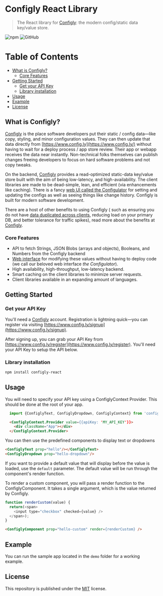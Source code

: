 # Configly React Library
> The React library for [Configly](https://www.config.ly): the modern config/static data key/value store.

![npm](https://img.shields.io/npm/v/configly-react)
![GitHub](https://img.shields.io/github/license/configly/react)

Table of Contents
=================

  * [What is Configly?](#what-is-configly)
     * [Core Features](#core-features)
  * [Getting Started](#getting-started)
     * [Get your API Key](#get-your-api-key)
     * [Library installation](#library-installation)
  * [Usage](#usage)
  * [Example](#example)
  * [License](#license)


## What is Configly?

[Configly](https://www.config.ly) is the place software developers put their static / config data&mdash;like
 copy, styling, and minor configuration values.
They can then update that data directly from [https://www.config.ly](https://www.config.ly/)
without having to wait for a deploy process / app store review. Their app or webapp receives the data near instantly.
Non-technical folks themselves can publish changes freeing developers to focus on hard software problems and not copy tweaks.

On the backend, [Configly](https://www.config.ly) provides a read-optimized static-data key/value store built
with the aim of being low-latency, and high-availability. The client libraries are made to be dead-simple, lean, and efficient 
(via enhancements like caching). There is a fancy [web UI called the Configulator](https://config.ly/config)
for setting and updating the configs as well as seeing things like change history. Configly is built for modern software development.

There are a host of other benefits to using Configly (
such as ensuring you do not have [data duplicated across clients](https://en.wikipedia.org/wiki/Don%27t_repeat_yourself), reducing load on your primary DB, and better tolerance for traffic spikes),
read more about the benefits at [Configly](config.ly).

### Core Features

- API to fetch Strings, JSON Blobs (arrays and objects), Booleans, and Numbers from the Configly backend
- [Web interface](https://www.config.ly/config) for modifying these values without having to deploy code (we call our beloved web interface _the Configulator_).
- High availability, high-throughput, low-latency backend.
- Smart caching on the client libraries to minimize server requests.
- Client libraries available in an expanding amount of languages.

## Getting Started

### Get your API Key

You'll need a [Configly](https://www.config.ly) account. Registration is lightning quick&mdash;you can register via
visiting [https://www.config.ly/signup](https://www.config.ly/signup).

After signing up, you can grab your API Key from [https://www.config.ly/register](https://www.config.ly/register).
You'll need your API Key to setup the API below.

### Library installation

```sh
npm install configly-react
```

## Usage

You will need to specify your API key using a ConfiglyContext Provider. This should be done at the root of your app.
```js
  import {ConfiglyText, ConfiglyDropdown, ConfiglyContext} from 'configly-react';
```
```html
  <ConfiglyContext.Provider value={{apiKey: 'MY_API_KEY'}}>
    <div className="App"></div>
  </ConfiglyContext.Provider>
```

You can then use the predefined components to display text or dropdowns

```html
<ConfiglyText prop="hello"/></ConfiglyText>
<ConfiglyDropdown prop="hello-dropdown"/>
```

If you want to provide a default value that will display before the value is loaded, use the `default` parameter. The default value will be run through the component's render function.

To render a custom component, you will pass a render function to the ConfiglyComponent. It takes a single argument, which is the value returned by Configly.

```js
function renderCustom(value) {
  return(<span>
    <input type="checkbox" checked={value} />
  </span>);
}
```
```html
<ConfiglyComponent prop="hello-custom" render={renderCustom} />
```

## Example

You can run the sample app located in the `demo` folder for a working example.

## License

This repository is published under the [MIT](LICENSE.md) license.
